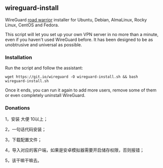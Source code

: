 ## wireguard-install
WireGuard [road warrior](http://en.wikipedia.org/wiki/Road_warrior_%28computing%29) installer for Ubuntu, Debian, AlmaLinux, Rocky Linux, CentOS and Fedora.

This script will let you set up your own VPN server in no more than a minute, even if you haven't used WireGuard before. It has been designed to be as unobtrusive and universal as possible.

### Installation
Run the script and follow the assistant:

`wget https://git.io/wireguard -O wireguard-install.sh && bash wireguard-install.sh`

Once it ends, you can run it again to add more users, remove some of them or even completely uninstall WireGuard.



### Donations




1，安装 大便 10以上；

2，一句话代码安装；

3，下载配置文件；


4，导入对应的客户端，如果是安卓模拟器需要开启储存权限，否则报错；

5，该干嘛干嘛去。
